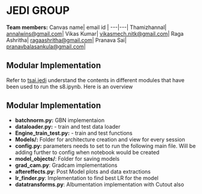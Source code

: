 # JEDI GROUP

**Team members:**
Canvas name| email id |
---|---|
Thamizhannal| annalwins@gmail.com|
Vikas Kumar| vikasmech.nitk@gmail.com|
Raga Ashritha| ragaashritha@gmail.com|
Pranava Sai| pranavbalasankula@gmail.com|


## Modular Implementation

Refer to [tsai.jedi](https://github.com/theschoolof-ai/JEDI/tree/master/tsai.jedi) understand the contents in different modules that have been used to run the s8.ipynb. Here is an overview

## Modular Implementation

- **batchnorm.py:** GBN implementaion
- **dataloader.py:** - train and test data loader 
- **Engine_train_test.py:** - train and test functions 
- **Models/:** Folder for architecture creation and view for every session
- **config.py:** parameters needs to set to run the following main file. Will be adding further to config when notebook would be created
- **model_objects/**: Folder for saving models
- **grad_cam.py**: Gradcam implementations
- **aftereffects.py**: Post Model plots and data extractions
- **lr_finder.py**: Implementation to find best LR for the model
- **datatransforms.py**: Albumentation implementation with Cutout also
